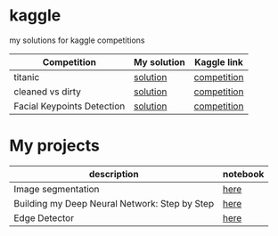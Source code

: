 # kaggle
my solutions for kaggle competitions


| Competition  |  My solution  | Kaggle link|
| ------------------- | ------------------- | ------------------- |
| titanic | [solution](https://nbviewer.org/github/ParshinAD/Kaggle_And_MyProjects/blob/76d4bb0686714520bb0996c2b5d35303a3d44480/titanic/titanic-competition.ipynb) | [competition](https://www.kaggle.com/competitions/titanic)|
| cleaned vs dirty | [solution](https://nbviewer.org/github/ParshinAD/Kaggle_And_MyProjects/blob/76d4bb0686714520bb0996c2b5d35303a3d44480/cleaned_vs_dirty/cleaned-vs-dirty.ipynb) | [competition](https://www.kaggle.com/competitions/platesv2)|
| Facial Keypoints Detection | [solution](https://nbviewer.org/github/ParshinAD/Kaggle_And_MyProjects/blob/8c232ac894d82b992d1a25b797da7a6f0bbc8531/facial%20keypoints/facial-keypoints-torch.ipynb) | [competition](https://www.kaggle.com/competitions/facial-keypoints-detection)|

# My projects

| description  |  notebook  |
| ------------------- | ------------------- |
| Image segmentation | [here](https://nbviewer.org/github/ParshinAD/Kaggle_And_MyProjects/blob/76d4bb0686714520bb0996c2b5d35303a3d44480/image%20segmentation/Deep_Learning_with_PyTorch_ImageSegmentation_ipynb_.ipynb)
| Building my Deep Neural Network: Step by Step | [here](https://nbviewer.org/github/ParshinAD/Kaggle_And_MyProjects/blob/main/NN%20step%20by%20step/NN%20step%20by%20step.ipynb)|
| Edge Detector | [here](https://nbviewer.org/github/ParshinAD/Kaggle_And_MyProjects/blob/76d4bb0686714520bb0996c2b5d35303a3d44480/Edge%20Detector/Edge%20Detector.ipynb) |

